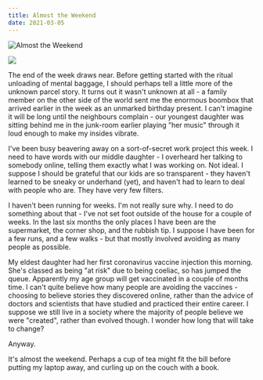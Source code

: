 ```yaml
---
title: Almost the Weekend
date: 2021-03-05
---
```


![Almost the Weekend](https://source.unsplash.com/di8ognBauG0/1600x900)

<img src="https://cdn.substack.com/image/fetch/h_600,c_limit,f_auto,q_auto:good,fl_progressive:steep/https%3A%2F%2Fbucketeer-e05bbc84-baa3-437e-9518-adb32be77984.s3.amazonaws.com%2Fpublic%2Fimages%2F90333146-baf5-45b5-9db7-894724f0ab74_1920x1280.jpeg" />

The end of the week draws near. Before getting started with the ritual unloading of mental baggage, I should perhaps tell a little more of the unknown parcel story. It turns out it wasn't unknown at all - a family member on the other side of the world sent me the enormous boombox that arrived earlier in the week as an unmarked birthday present. I can't imagine it will be long until the neighbours complain - our youngest daughter was sitting behind me in the junk-room earlier playing "her music" through it loud enough to make my insides vibrate.

I've been busy beavering away on a sort-of-secret work project this week. I need to have words with our middle daughter - I overheard her talking to somebody online, telling them exactly what I was working on. Not ideal. I suppose I should be grateful that our kids are so transparent - they haven't learned to be sneaky or underhand (yet), and haven't had to learn to deal with people who are. They have very few filters.

I haven't been running for weeks. I'm not really sure why. I need to do something about that - I've not set foot outside of the house for a couple of weeks. In the last six months the only places I have been are the supermarket, the corner shop, and the rubbish tip. I suppose I have been for a few runs, and a few walks - but that mostly involved avoiding as many people as possible.

My eldest daughter had her first coronavirus vaccine injection this morning. She's classed as being "at risk" due to being coeliac, so has jumped the queue. Apparently my age group will get vaccinated in a couple of months time. I can't quite believe how many people are avoiding the vaccines - choosing to believe stories they discovered online, rather than the advice of doctors and scientists that have studied and practiced their entire career. I suppose we still live in a society where the majority of people believe we were "created", rather than evolved though. I wonder how long that will take to change?

Anyway.

It's almost the weekend. Perhaps a cup of tea might fit the bill before putting my laptop away, and curling up on the couch with a book.